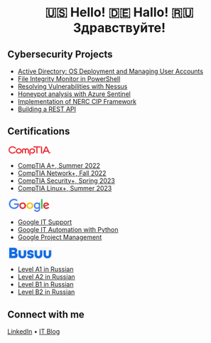 <h1 align="center">🇺🇸 Hello! 🇩🇪 Hallo! 🇷🇺 Здравствуйте!<br/>
  
<h2>Cybersecurity Projects</h2>
  
  - [Active Directory: OS Deployment and Managing User Accounts]()
  - [File Integrity Monitor in PowerShell]()
  - [Resolving Vulnerabilities with Nessus]()
  - [Honeypot analysis with Azure Sentinel]()
  - [Implementation of NERC CIP Framework]()
  - [Building a REST API]()

<h2>Certifications</h2>

<img align="center" src="https://github.com/bdev-1/bdev-1/blob/main/comptia.png" width="100"> 

  - [CompTIA A+, Summer 2022]()
  - [CompTIA Network+, Fall 2022]()  
  - [CompTIA Security+, Spring 2023]()
  - [CompTIA Linux+, Summer 2023]()

<img align="center" src="https://github.com/bdev-1/bdev-1/blob/main/google.png" width="100"> 

  - [Google IT Support](https://www.credly.com/badges/4f11440b-b9be-439d-b9ad-cbe57d9d7761)
  - [Google IT Automation with Python]()
  - [Google Project Management]()

<img align="center" src="https://github.com/bdev-1/bdev-1/blob/main/busuu.png" width="100"> 

  - [Level A1 in Russian]()
  - [Level A2 in Russian]()
  - [Level B1 in Russian]()
  - [Level B2 in Russian]()

<h2>Connect with me</h2>

<a href="https://www.linkedin.com/in/brandondiazterry/">LinkedIn</a> • <a href="https://brandon-terry.wixsite.com/projects">IT Blog</a></h1>


